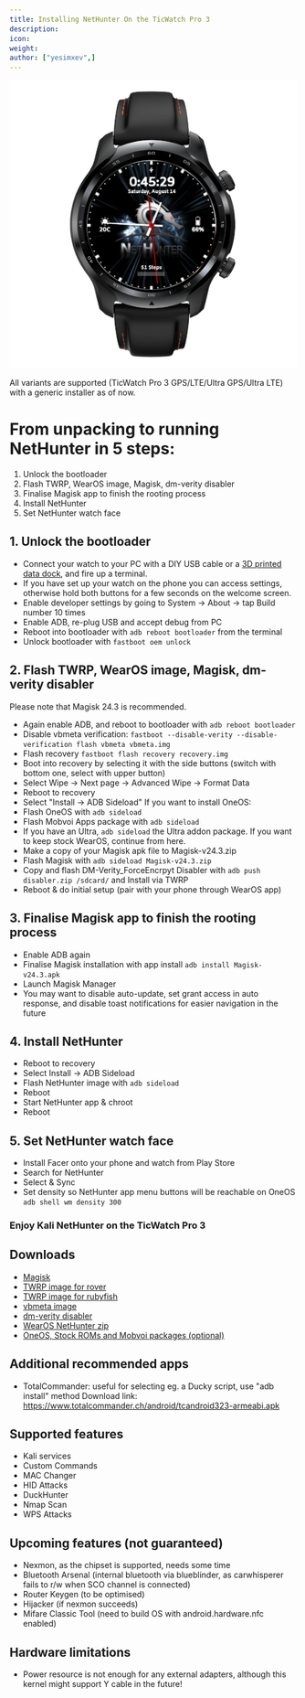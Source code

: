 ```yaml
---
title: Installing NetHunter On the TicWatch Pro 3
description:
icon:
weight:
author: ["yesimxev",]
---
```


![](NetHunter-TicWatchPro3.png)

All variants are supported (TicWatch Pro 3 GPS/LTE/Ultra GPS/Ultra LTE) with a generic installer as of now.

# From unpacking to running NetHunter in 5 steps:

1. Unlock the bootloader
2. Flash TWRP, WearOS image, Magisk, dm-verity disabler
3. Finalise Magisk app to finish the rooting process
4. Install NetHunter
5. Set NetHunter watch face 

## 1. Unlock the bootloader

- Connect your watch to your PC with a DIY USB cable or a [3D printed data dock](https://social.thangs.com/m/59021), and fire up a terminal. 
- If you have set up your watch on the phone you can access settings, otherwise hold both buttons for a few seconds on the welcome screen.
- Enable developer settings by going to System -> About -> tap Build number 10 times
- Enable ADB, re-plug USB and accept debug from PC
- Reboot into bootloader with `adb reboot bootloader` from the terminal 
- Unlock bootloader with `fastboot oem unlock`

## 2. Flash TWRP, WearOS image, Magisk, dm-verity disabler

Please note that Magisk 24.3 is recommended.

- Again enable ADB, and reboot to bootloader with `adb reboot bootloader`
- Disable vbmeta verification: `fastboot --disable-verity --disable-verification flash vbmeta vbmeta.img`
- Flash recovery `fastboot flash recovery recovery.img`
- Boot into recovery by selecting it with the side buttons (switch with bottom one, select with upper button)
- Select Wipe -> Next page -> Advanced Wipe -> Format Data
- Reboot to recovery
- Select "Install -> ADB Sideload"
If you want to install OneOS:
- Flash OneOS with `adb sideload`
- Flash Mobvoi Apps package with `adb sideload`
- If you have an Ultra, `adb sideload` the Ultra addon package.
If you want to keep stock WearOS, continue from here. 
- Make a copy of your Magisk apk file to Magisk-v24.3.zip
- Flash Magisk with `adb sideload Magisk-v24.3.zip`
- Copy and flash DM-Verity_ForceEncrpyt Disabler with `adb push disabler.zip /sdcard/` and Install via TWRP
- Reboot & do initial setup (pair with your phone through WearOS app)

## 3. Finalise Magisk app to finish the rooting process

- Enable ADB again
- Finalise Magisk installation with app install `adb install Magisk-v24.3.apk`
- Launch Magisk Manager
- You may want to disable auto-update, set grant access in auto response, and disable toast notifications for easier navigation in the future

## 4. Install NetHunter

- Reboot to recovery
- Select Install -> ADB Sideload
- Flash NetHunter image with `adb sideload`
- Reboot 
- Start NetHunter app & chroot
- Reboot

## 5. Set NetHunter watch face

- Install Facer onto your phone and watch from Play Store
- Search for NetHunter
- Select & Sync
- Set density so NetHunter app menu buttons will be reachable on OneOS `adb shell wm density 300`

### Enjoy Kali NetHunter on the TicWatch Pro 3

## Downloads

- [Magisk](https://build.nethunter.com/contributors/re4son/catfish/TicWatch-Pro-3-files/Magisk-v24.3.apk)
- [TWRP image for rover](https://build.nethunter.com/contributors/re4son/catfish/TicWatch-Pro-3-files/rover_recovery.img)
- [TWRP image for rubyfish](https://build.nethunter.com/contributors/re4son/catfish/TicWatch-Pro-3-files/rubyfish_recovery.img)
- [vbmeta image](https://build.nethunter.com/contributors/re4son/catfish/TicWatch-Pro-3-files/vbmeta.img)
- [dm-verity disabler](https://build.nethunter.com/contributors/re4son/catfish/TicWatch-Pro-3-files/Disable-DM-Verity_ForceEncrypt.zip)
- [WearOS NetHunter zip](https://kali.download/nethunter-images/kali-2023.2/nethunter-2023.2-generic-armhf-kalifs-nano.zip)
- [OneOS, Stock ROMs and Mobvoi packages (optional)](https://build.nethunter.com/contributors/re4son/catfish/TicWatch-Pro-3-files/)

## Additional recommended apps

- TotalCommander: useful for selecting eg. a Ducky script, use "adb install" method
Download link: https://www.totalcommander.ch/android/tcandroid323-armeabi.apk

## Supported features

- Kali services
- Custom Commands
- MAC Changer
- HID Attacks
- DuckHunter
- Nmap Scan
- WPS Attacks

## Upcoming features (not guaranteed)

- Nexmon, as the chipset is supported, needs some time
- Bluetooth Arsenal (internal bluetooth via blueblinder, as carwhisperer fails to r/w when SCO channel is connected)
- Router Keygen (to be optimised)
- Hijacker (if nexmon succeeds)
- Mifare Classic Tool (need to build OS with android.hardware.nfc enabled)

## Hardware limitations

- Power resource is not enough for any external adapters, although this kernel might support Y cable in the future!

